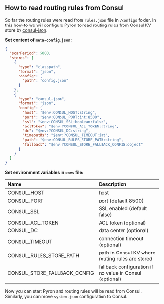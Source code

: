 ## How to read routing rules from Consul

So far the routing rules were read from `rules.json` file in `/configs` folder.
In this how-to we will configure Pyron to read routing rules from Consul KV store by [consul-json](https://github.com/Cloudentity/vertx-tools#meta-custom-stores).

**Set content of `meta-config.json`:**

```json
{
  "scanPeriod": 5000,
  "stores": [
    {
      "type": "classpath",
      "format": "json",
      "config": {
        "path": "config.json"
      }
    },
    {
      "type": "consul-json",
      "format": "json",
      "config": {
        "host": "$env:CONSUL_HOST:string",
        "port": "$env:CONSUL_PORT:int:8500",
        "ssl": "$env:CONSUL_SSL:boolean:false",
        "aclToken": "$env:?CONSUL_ACL_TOKEN:string",
        "dc": "$env:?CONSUL_DC:string",
        "timeoutMs": "$env:?CONSUL_TIMEOUT:int",
        "path": "$env:CONSUL_RULES_STORE_PATH:string",
        "fallback": "$env:?CONSUL_STORE_FALLBACK_CONFIG:object"
      }
    }
  ]
}
```

**Set environment variables in `envs` file:**

| Name                          | Description                                             |
|:------------------------------|:--------------------------------------------------------|
| CONSUL_HOST                   | host                                                    |
| CONSUL_PORT                   | port (default 8500)                                     |
| CONSUL_SSL                    | SSL enabled (default false)                             |
| CONSUL_ACL_TOKEN              | ACL token (optional)                                    |
| CONSUL_DC                     | data center (optional)                                  |
| CONSUL_TIMEOUT                | connection timeout (optional)                           |
| CONSUL_RULES_STORE_PATH       | path in Consul KV where routing rules are stored        |
| CONSUL_STORE_FALLBACK_CONFIG  | fallback configuration if no value in Consul (optional) |

Now you can start Pyron and routing rules will be read from Consul. Similarly, you can move `system.json` configuration to Consul.